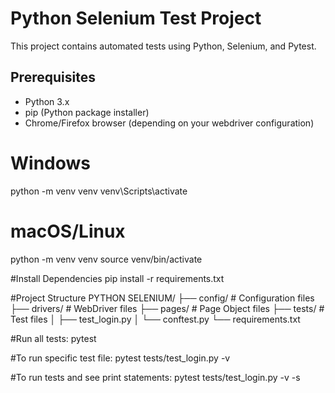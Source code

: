 # Python Selenium Test Project

This project contains automated tests using Python, Selenium, and Pytest.

## Prerequisites

- Python 3.x
- pip (Python package installer)
- Chrome/Firefox browser (depending on your webdriver configuration)

# Windows
python -m venv venv
venv\Scripts\activate

# macOS/Linux
python -m venv venv
source venv/bin/activate

#Install Dependencies
pip install -r requirements.txt

#Project Structure
PYTHON SELENIUM/
├── config/         # Configuration files
├── drivers/        # WebDriver files
├── pages/          # Page Object files
├── tests/          # Test files
│   ├── test_login.py
│   └── conftest.py
└── requirements.txt

#Run all tests:
pytest

#To run specific test file:
pytest tests/test_login.py -v

#To run tests and see print statements:
pytest tests/test_login.py -v -s
